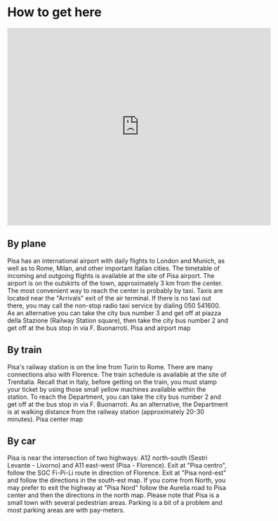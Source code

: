 # How to get here

<p align="center">
<iframe src="https://www.google.com/maps/embed?pb=!1m18!1m12!1m3!1d720.8663979883096!2d10.40789442918113!3d43.72165386791953!2m3!1f0!2f0!3f0!3m2!1i1024!2i768!4f13.1!3m3!1m2!1s0x12d591bb74049877%3A0xc0524b80ebd5e34f!2sEdificio+E+-+Polo+Fibonacci!5e0!3m2!1sen!2sde!4v1519591754020" width="600" height="450" frameborder="0" style="border:0" allowfullscreen></iframe></p>

## By plane
Pisa has an international airport with daily flights to London and Munich, as well as to Rome, Milan, and other important Italian cities. The timetable of incoming and outgoing flights is available at the site of Pisa airport. 
The airport is on the outskirts of the town, approximately 3 km from the center. The most convenient way to reach the center is probably by taxi. Taxis are located near the "Arrivals" exit of the air terminal. If there is no taxi out there, you may call the non-stop radio taxi service by dialing 050 541600. As an alternative you can take the city bus number 3 and get off at piazza della Stazione (Railway Station square), then take the city bus number 2 and get off at the bus stop in via F. Buonarroti. Pisa and airport map

## By train
Pisa's railway station is on the line from Turin to Rome. There are many connections also with Florence. The train schedule is available at the site of Trenitalia. Recall that in Italy, before getting on the train, you must stamp your ticket by using those small yellow machines available within the station. 
To reach the Department, you can take the city bus number 2 and get off at the bus stop in via F. Buonarroti. As an alternative, the Department is at walking distance from the railway station (approximately 20-30 minutes). Pisa center map

## By car
Pisa is near the intersection of two highways: A12 north-south (Sestri Levante - Livorno) and A11 east-west (Pisa - Florence). Exit at "Pisa centro", follow the SGC Fi-Pi-Li route in direction of Florence. Exit at "Pisa nord-est" and follow the directions in the south-est map. If you come from North, you may prefer to exit the highway at "Pisa Nord" follow the Aurelia road to Pisa center and then the directions in the north map. Please note that Pisa is a small town with several pedestrian areas. Parking is a bit of a problem and most parking areas are with pay-meters. 

